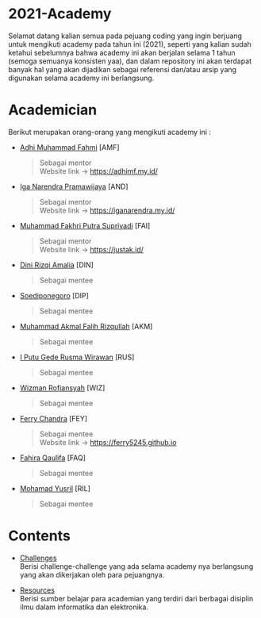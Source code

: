 # 2021-Academy

Selamat datang kalian semua pada pejuang coding yang ingin berjuang untuk mengikuti academy pada tahun ini (2021), seperti yang kalian sudah ketahui sebelumnya bahwa academy ini akan berjalan selama 1 tahun (semoga semuanya konsisten yaa), dan dalam repository ini akan terdapat banyak hal yang akan dijadikan sebagai referensi dan/atau arsip yang digunakan selama academy ini berlangsung.

# Academician

Berikut merupakan orang-orang yang mengikuti academy ini :

- [Adhi Muhammad Fahmi](https://github.com/adhiiimf) [AMF]
  > Sebagai mentor  
  > Website link -> https://adhimf.my.id/
- [Iga Narendra Pramawijaya](https://github.com/IritaSee) [AND]
  > Sebagai mentor  
  > Website link -> https://iganarendra.my.id/
- [Muhammad Fakhri Putra Supriyadi](https://github.com/fakhrip) [FAI]
  > Sebagai mentor  
  > Website link -> https://justak.id/
- [Dini Rizqi Amalia](https://github.com/dinudinni) [DIN] 
  > Sebagai mentee
- [Soediponegoro](https://github.com/Soedipo) [DIP]
  > Sebagai mentee
- [Muhammad Akmal Falih Rizqullah](https://github.com/akmalfalih) [AKM]
  > Sebagai mentee
- [I Putu Gede Rusma Wirawan](https://github.com/rusmajunior) [RUS]
  > Sebagai mentee
- [Wizman Rofiansyah](https://github.com/Rofiansyah) [WIZ]
  > Sebagai mentee
- [Ferry Chandra](https://github.com/ferry5245) [FEY]
  > Sebagai mentee  
  > Website link -> https://ferry5245.github.io
- [Fahira Qaulifa](https://github.com/fahiraq) [FAQ]
  > Sebagai mentee
- [Mohamad Yusril](https://github.com/usereall) [RIL]
  > Sebagai mentee

# Contents

- [Challenges](./challenges)  
  Berisi challenge-challenge yang ada selama academy nya berlangsung yang akan dikerjakan oleh para pejuangnya.

- [Resources](./resources)  
  Berisi sumber belajar para academian yang terdiri dari berbagai disiplin ilmu dalam informatika dan elektronika.
